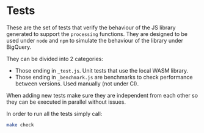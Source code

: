 # Tests

These are the set of tests that verify the behaviour of the JS library generated to support the `processing` functions. They are designed to be used under `node` and `npm` to simulate the behaviour of the library under BigQuery.

They can be divided into 2 categories:

* Those ending in `_test.js`. Unit tests that use the local WASM library.
* Those ending in `_benchmark.js` are benchmarks to check performance between versions. Used manually (not under CI).

When adding new tests make sure they are independent from each other so they can be executed in parallel without issues.

In order to run all the tests simply call:
    
```bash
make check
```
